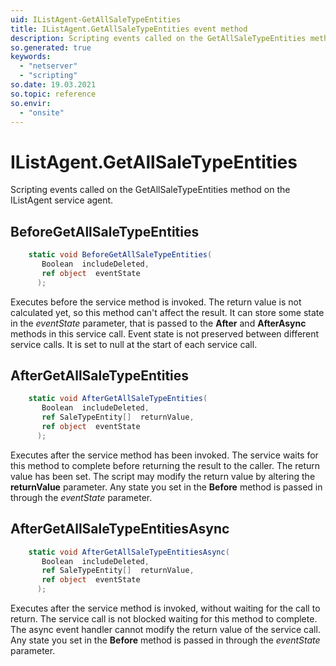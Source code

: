 ```yaml
---
uid: IListAgent-GetAllSaleTypeEntities
title: IListAgent.GetAllSaleTypeEntities event method
description: Scripting events called on the GetAllSaleTypeEntities method on the IListAgent service agent.
so.generated: true
keywords:
  - "netserver"
  - "scripting"
so.date: 19.03.2021
so.topic: reference
so.envir:
  - "onsite"
---
```

# IListAgent.GetAllSaleTypeEntities

Scripting events called on the <see cref='M:SuperOffice.CRM.Services.IListAgent.GetAllSaleTypeEntities'>GetAllSaleTypeEntities</see> method on the <see cref='IListAgent'>IListAgent</see>  service agent.

## BeforeGetAllSaleTypeEntities
```cs
    static void BeforeGetAllSaleTypeEntities(
       Boolean  includeDeleted,
       ref object  eventState
      );
```
Executes before the service method is invoked.
The return value is not calculated yet, so this method can't affect the result.
It can store some state in the *eventState* parameter, that is passed to the **After** and **AfterAsync** methods in this service call.
Event state is not preserved between different service calls. It is set to null at the start of each service call.
## AfterGetAllSaleTypeEntities
```cs
    static void AfterGetAllSaleTypeEntities(
       Boolean  includeDeleted,
       ref SaleTypeEntity[]  returnValue,
       ref object  eventState
      );
```
Executes after the service method has been invoked. The service waits for this method to complete before returning the result to the caller.
The return value has been set. The script may modify the return value by altering the **returnValue** parameter.
Any state you set in the **Before** method is passed in through the *eventState* parameter.
## AfterGetAllSaleTypeEntitiesAsync
```cs
    static void AfterGetAllSaleTypeEntitiesAsync(
       Boolean  includeDeleted,
       ref SaleTypeEntity[]  returnValue,
       ref object  eventState
      );
```
Executes after the service method is invoked, without waiting for the call to return.
The service call is not blocked waiting for this method to complete.
The async event handler cannot modify the return value of the service call.
Any state you set in the **Before** method is passed in through the *eventState* parameter.

